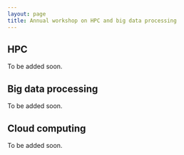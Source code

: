 ```yaml
---
layout: page
title: Annual workshop on HPC and big data processing
---
```


## HPC 

To be added soon.

## Big data processing

To be added soon.

## Cloud computing

To be added soon.


